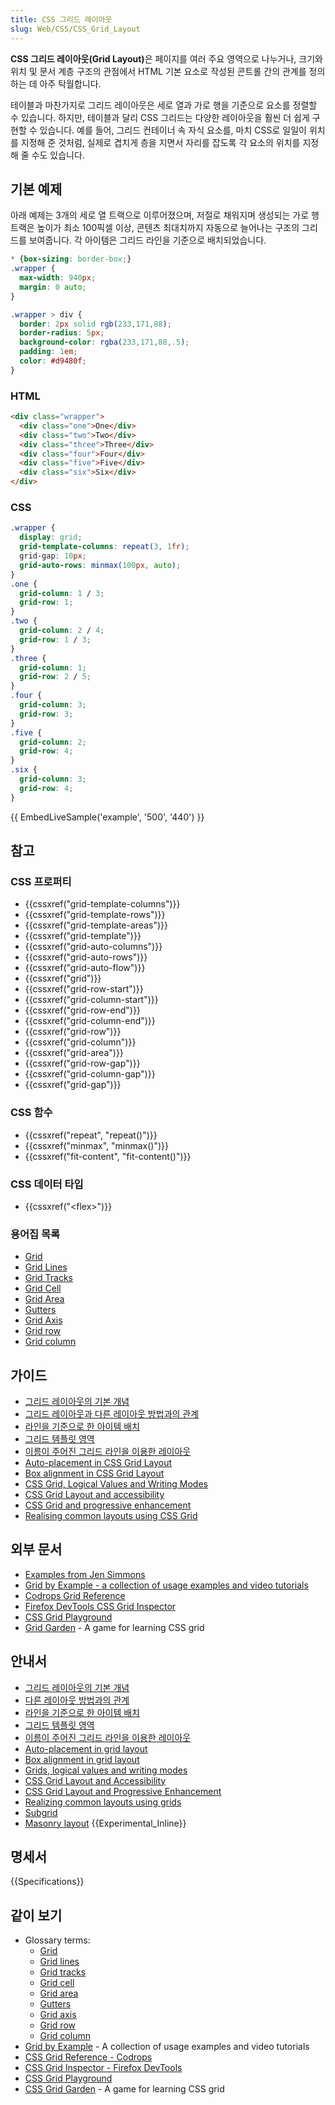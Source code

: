 ```yaml
---
title: CSS 그리드 레이아웃
slug: Web/CSS/CSS_Grid_Layout
---
```


<strong>CSS 그리드 레이아웃(Grid Layout)</strong>은 페이지를 여러 주요 영역으로 나누거나, 크기와 위치 및 문서 계층 구조의 관점에서 HTML 기본 요소로 작성된 콘트롤 간의 관계를 정의하는 데 아주 탁월합니다.

테이블과 마찬가지로 그리드 레이아웃은 세로 열과 가로 행을 기준으로 요소를 정렬할 수 있습니다. 하지만, 테이블과 달리 CSS 그리드는 다양한 레이아웃을 훨씬 더 쉽게 구현할 수 있습니다. 예를 들어, 그리드 컨테이너 속 자식 요소를, 마치 CSS로 일일이 위치를 지정해 준 것처럼, 실제로 겹치게 층을 지면서 자리를 잡도록 각 요소의 위치를 지정해 줄 수도 있습니다.

## 기본 예제

아래 예제는 3개의 세로 열 트랙으로 이루어졌으며, 저절로 채워지며 생성되는 가로 행 트랙은 높이가 최소 100픽셀 이상, 콘텐츠 최대치까지 자동으로 늘어나는 구조의 그리드를 보여줍니다. 각 아이템은 그리드 라인을 기준으로 배치되었습니다.

```css hidden
* {box-sizing: border-box;}
.wrapper {
  max-width: 940px;
  margin: 0 auto;
}

.wrapper > div {
  border: 2px solid rgb(233,171,88);
  border-radius: 5px;
  background-color: rgba(233,171,88,.5);
  padding: 1em;
  color: #d9480f;
}
```

### HTML

```html
<div class="wrapper">
  <div class="one">One</div>
  <div class="two">Two</div>
  <div class="three">Three</div>
  <div class="four">Four</div>
  <div class="five">Five</div>
  <div class="six">Six</div>
</div>
```

### CSS

```css
.wrapper {
  display: grid;
  grid-template-columns: repeat(3, 1fr);
  grid-gap: 10px;
  grid-auto-rows: minmax(100px, auto);
}
.one {
  grid-column: 1 / 3;
  grid-row: 1;
}
.two {
  grid-column: 2 / 4;
  grid-row: 1 / 3;
}
.three {
  grid-column: 1;
  grid-row: 2 / 5;
}
.four {
  grid-column: 3;
  grid-row: 3;
}
.five {
  grid-column: 2;
  grid-row: 4;
}
.six {
  grid-column: 3;
  grid-row: 4;
}
```

{{ EmbedLiveSample('example', '500', '440') }}

## 참고

### CSS 프로퍼티

- {{cssxref("grid-template-columns")}}
- {{cssxref("grid-template-rows")}}
- {{cssxref("grid-template-areas")}}
- {{cssxref("grid-template")}}
- {{cssxref("grid-auto-columns")}}
- {{cssxref("grid-auto-rows")}}
- {{cssxref("grid-auto-flow")}}
- {{cssxref("grid")}}
- {{cssxref("grid-row-start")}}
- {{cssxref("grid-column-start")}}
- {{cssxref("grid-row-end")}}
- {{cssxref("grid-column-end")}}
- {{cssxref("grid-row")}}
- {{cssxref("grid-column")}}
- {{cssxref("grid-area")}}
- {{cssxref("grid-row-gap")}}
- {{cssxref("grid-column-gap")}}
- {{cssxref("grid-gap")}}

### CSS 함수

- {{cssxref("repeat", "repeat()")}}
- {{cssxref("minmax", "minmax()")}}
- {{cssxref("fit-content", "fit-content()")}}

### CSS 데이터 타입

- {{cssxref("&lt;flex&gt;")}}

### 용어집 목록

- [Grid](/ko/docs/Glossary/Grid)
- [Grid Lines](/ko/docs/Glossary/Grid_Lines)
- [Grid Tracks](/ko/docs/Glossary/Grid_Tracks)
- [Grid Cell](/ko/docs/Glossary/Grid_Cell)
- [Grid Area](/ko/docs/Glossary/Grid_Areas)
- [Gutters](/ko/docs/Glossary/Gutters)
- [Grid Axis](/ko/docs/Glossary/Grid_Axis)
- [Grid row](/ko/docs/Glossary/Grid_Rows)
- [Grid column](/ko/docs/Glossary/Grid_Column)

## 가이드

- [그리드 레이아웃의 기본 개념](/ko/docs/Web/CSS/CSS_Grid_Layout/그리드_레이아웃의_기본_개념)
- [그리드 레이아웃과 다른 레이아웃 방법과의 관계](/ko/docs/Web/CSS/CSS_Grid_Layout/그리드_레이아웃과_다른_레이아웃_방법과의_관계)
- [라인을 기준으로 한 아이템 배치](/ko/docs/Web/CSS/CSS_Grid_Layout/CSS_그리드의_라인을_기준으로_한_아이템_배치)
- [그리드 템플릿 영역](/ko/docs/Web/CSS/CSS_Grid_Layout/그리드_템플릿_영역)
- [이름이 주어진 그리드 라인을 이용한 레이아웃](/ko/docs/Web/CSS/CSS_Grid_Layout/이름이_주어진_그리드_라인을_이용한_레이아웃)
- [Auto-placement in CSS Grid Layout](/ko/docs/Web/CSS/CSS_Grid_Layout/Auto-placement_in_CSS_Grid_Layout)
- [Box alignment in CSS Grid Layout](/ko/docs/Web/CSS/CSS_Grid_Layout/Box_Alignment_in_CSS_Grid_Layout)
- [CSS Grid, Logical Values and Writing Modes](/ko/docs/Web/CSS/CSS_Grid_Layout/CSS_Grid,_Logical_Values_and_Writing_Modes)
- [CSS Grid Layout and accessibility](/ko/docs/Web/CSS/CSS_Grid_Layout/CSS_Grid_Layout_and_Accessibility)
- [CSS Grid and progressive enhancement](/ko/docs/Web/CSS/CSS_Grid_Layout/CSS_Grid_and_Progressive_Enhancement)
- [Realising common layouts using CSS Grid](/ko/docs/Web/CSS/CSS_Grid_Layout/Realising_common_layouts_using_CSS_Grid_)

## 외부 문서

- [Examples from Jen Simmons](http://labs.jensimmons.com/)
- [Grid by Example - a collection of usage examples and video tutorials](http://gridbyexample.com/)
- [Codrops Grid Reference](https://tympanus.net/codrops/css_reference/grid/)
- [Firefox DevTools CSS Grid Inspector](/ko/docs/Tools/Page_Inspector/How_to/Examine_grid_layouts)
- [CSS Grid Playground](https://mozilladevelopers.github.io/playground/)
- [Grid Garden](http://cssgridgarden.com) - A game for learning CSS grid


## 안내서

- [그리드 레이아웃의 기본 개념](/ko/docs/Web/CSS/CSS_Grid_Layout/그리드_레이아웃의_기본_개념)
- [다른 레이아웃 방법과의 관계](/ko/docs/Web/CSS/CSS_Grid_Layout/그리드_레이아웃과_다른_레이아웃_방법과의_관계)
- [라인을 기준으로 한 아이템 배치](/ko/docs/Web/CSS/CSS_Grid_Layout/CSS_그리드의_라인을_기준으로_한_아이템_배치)
- [그리드 템플릿 영역](/ko/docs/Web/CSS/CSS_Grid_Layout/그리드_템플릿_영역)
- [이름이 주어진 그리드 라인을 이용한 레이아웃](/ko/docs/Web/CSS/CSS_Grid_Layout/이름이_주어진_그리드_라인을_이용한_레이아웃)
- [Auto-placement in grid layout](/ko/docs/Web/CSS/CSS_Grid_Layout/Auto-placement_in_CSS_Grid_Layout)
- [Box alignment in grid layout](/ko/docs/Web/CSS/CSS_Grid_Layout/Box_Alignment_in_CSS_Grid_Layout)
- [Grids, logical values and writing modes](/ko/docs/Web/CSS/CSS_Grid_Layout/CSS_Grid,_Logical_Values_and_Writing_Modes)
- [CSS Grid Layout and Accessibility](/ko/docs/Web/CSS/CSS_Grid_Layout/CSS_Grid_Layout_and_Accessibility)
- [CSS Grid Layout and Progressive Enhancement](/ko/docs/Web/CSS/CSS_Grid_Layout/CSS_Grid_and_Progressive_Enhancement)
- [Realizing common layouts using grids](/ko/docs/Web/CSS/CSS_Grid_Layout/Realizing_common_layouts_using_CSS_Grid_Layout)
- [Subgrid](/en-US/docs/Web/CSS/CSS_Grid_Layout/Subgrid)
- [Masonry layout](/en-US/docs/Web/CSS/CSS_Grid_Layout/Masonry_Layout) {{Experimental_Inline}}

## 명세서

{{Specifications}}

## 같이 보기

- Glossary terms:
  - [Grid](/en-US/docs/Glossary/Grid)
  - [Grid lines](/en-US/docs/Glossary/Grid_Lines)
  - [Grid tracks](/en-US/docs/Glossary/Grid_Tracks)
  - [Grid cell](/en-US/docs/Glossary/Grid_Cell)
  - [Grid area](/en-US/docs/Glossary/Grid_Areas)
  - [Gutters](/en-US/docs/Glossary/Gutters)
  - [Grid axis](/en-US/docs/Glossary/Grid_Axis)
  - [Grid row](/en-US/docs/Glossary/Grid_Rows)
  - [Grid column](/en-US/docs/Glossary/Grid_Column)
- [Grid by Example](https://gridbyexample.com/) - A collection of usage examples and video tutorials
- [CSS Grid Reference - Codrops](https://tympanus.net/codrops/css_reference/grid/)
- [CSS Grid Inspector - Firefox DevTools](https://firefox-source-docs.mozilla.org/devtools-user/page_inspector/how_to/examine_grid_layouts/index.html)
- [CSS Grid Playground](https://mozilladevelopers.github.io/playground/css-grid/)
- [CSS Grid Garden](https://cssgridgarden.com) - A game for learning CSS grid
